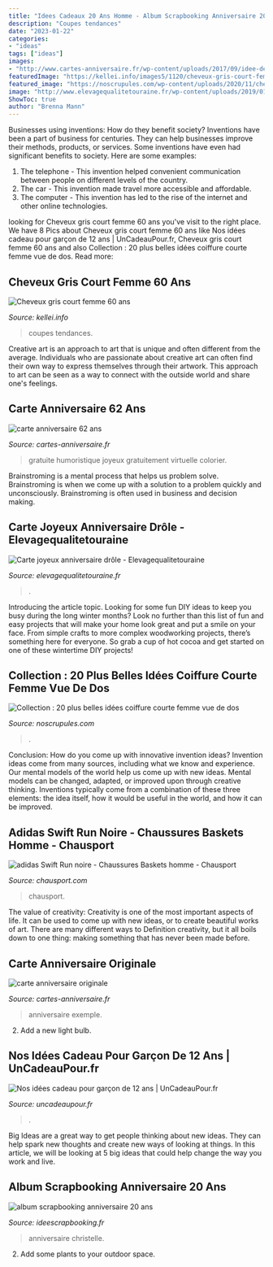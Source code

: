```yaml
---
title: "Idees Cadeaux 20 Ans Homme - Album Scrapbooking Anniversaire 20 Ans"
description: "Coupes tendances"
date: "2023-01-22"
categories:
- "ideas"
tags: ["ideas"]
images:
- "http://www.cartes-anniversaire.fr/wp-content/uploads/2017/09/idee-de-carte-anniversaire-62-ans.jpg"
featuredImage: "https://kellei.info/images5/1120/cheveux-gris-court-femme-60-ans/cheveux-gris-court-femme-60-ans-54_7.jpg"
featured_image: "https://noscrupules.com/wp-content/uploads/2020/11/cheveux-court-femme-vue-de-dos-coiffures-populaires.jpg"
image: "http://www.elevagequalitetouraine.fr/wp-content/uploads/2019/01/17716b-2-695x1024.jpg"
ShowToc: true
author: "Brenna Mann"
---
```



Businesses using inventions: How do they benefit society?
Inventions have been a part of business for centuries. They can help businesses improve their methods, products, or services.  Some inventions have even had significant benefits to society. Here are some examples: 
1. The telephone - This invention helped convenient communication between people on different levels of the country.
2. The car - This invention made travel more accessible and affordable.
3. The computer - This invention has led to the rise of the internet and other online technologies.

	

		
looking for Cheveux gris court femme 60 ans you've visit to the right place. We have 8 Pics about Cheveux gris court femme 60 ans like Nos idées cadeau pour garçon de 12 ans | UnCadeauPour.fr, Cheveux gris court femme 60 ans and also Collection : 20 plus belles idées coiffure courte femme vue de dos. Read more:
		
    
## Cheveux Gris Court Femme 60 Ans

<img loading=lazy src="https://kellei.info/images5/1120/cheveux-gris-court-femme-60-ans/cheveux-gris-court-femme-60-ans-54_7.jpg" onerror="this.onerror=null;this.src='https://tse2.mm.bing.net/th?id=OIP.4eL_0TI7hCQPglSoJDOG9wAAAA&amp;pid=15.1';" alt="Cheveux gris court femme 60 ans">

_Source: kellei.info_

>coupes tendances. 

	

Creative art is an approach to art that is unique and often different from the average. Individuals who are passionate about creative art can often find their own way to express themselves through their artwork. This approach to art can be seen as a way to connect with the outside world and share one's feelings.

    
## Carte Anniversaire 62 Ans

<img loading=lazy src="http://www.cartes-anniversaire.fr/wp-content/uploads/2017/09/idee-de-carte-anniversaire-62-ans.jpg" onerror="this.onerror=null;this.src='https://tse4.mm.bing.net/th?id=OIP.OxbUS1VY_dY91QHBNrEtUQHaKf&amp;pid=15.1';" alt="carte anniversaire 62 ans">

_Source: cartes-anniversaire.fr_

>gratuite humoristique joyeux gratuitement virtuelle colorier. 

	

Brainstroming is a mental process that helps us problem solve. Brainstroming is when we come up with a solution to a problem quickly and unconsciously. Brainstroming is often used in business and decision making.

    
## Carte Joyeux Anniversaire Drôle - Elevagequalitetouraine

<img loading=lazy src="http://www.elevagequalitetouraine.fr/wp-content/uploads/2019/01/17716b-2-695x1024.jpg" onerror="this.onerror=null;this.src='https://tse2.mm.bing.net/th?id=OIP.krZhZrVTXC0VflH40tyvOAHaK6&amp;pid=15.1';" alt="Carte joyeux anniversaire drôle - Elevagequalitetouraine">

_Source: elevagequalitetouraine.fr_

>. 

	

Introducing the article topic.
Looking for some fun DIY ideas to keep you busy during the long winter months? Look no further than this list of fun and easy projects that will make your home look great and put a smile on your face. From simple crafts to more complex woodworking projects, there’s something here for everyone. So grab a cup of hot cocoa and get started on one of these wintertime DIY projects!

    
## Collection : 20 Plus Belles Idées Coiffure Courte Femme Vue De Dos

<img loading=lazy src="https://noscrupules.com/wp-content/uploads/2020/11/cheveux-court-femme-vue-de-dos-coiffures-populaires.jpg" onerror="this.onerror=null;this.src='https://tse4.mm.bing.net/th?id=OIP.hhxbMrM9dQ63UoFqV8HREwHaKn&amp;pid=15.1';" alt="Collection : 20 plus belles idées coiffure courte femme vue de dos">

_Source: noscrupules.com_

>. 

	

Conclusion: How do you come up with innovative invention ideas?
Invention ideas come from many sources, including what we know and experience. Our mental models of the world help us come up with new ideas. Mental models can be changed, adapted, or improved upon through creative thinking. Inventions typically come from a combination of these three elements: the idea itself, how it would be useful in the world, and how it can be improved.

    
## Adidas Swift Run Noire - Chaussures Baskets Homme - Chausport

<img loading=lazy src="https://media.chausport.com/media/catalog/product/cache/1/image/9df78eab33525d08d6e5fb8d27136e95/1/1/11306-chaussures-adidas-swift-run-noire-vue-exterieure.png" onerror="this.onerror=null;this.src='https://tse3.mm.bing.net/th?id=OIP.9-iN1qs0dQGk-fTnL267TgHaFQ&amp;pid=15.1';" alt="adidas Swift Run noire - Chaussures Baskets homme - Chausport">

_Source: chausport.com_

>chausport. 

	

The value of creativity:
Creativity is one of the most important aspects of life. It can be used to come up with new ideas, or to create beautiful works of art. There are many different ways to Definition creativity, but it all boils down to one thing: making something that has never been made before.

    
## Carte Anniversaire Originale

<img loading=lazy src="http://www.cartes-anniversaire.fr/wp-content/uploads/2018/05/idee-de-carte-anniversaire-originale.jpg" onerror="this.onerror=null;this.src='https://tse1.mm.bing.net/th?id=OIP.1wLhls_3amLOegc8Ix4RDwHaFo&amp;pid=15.1';" alt="carte anniversaire originale">

_Source: cartes-anniversaire.fr_

>anniversaire exemple. 

	

2. Add a new light bulb. 

    
## Nos Idées Cadeau Pour Garçon De 12 Ans | UnCadeauPour.fr

<img loading=lazy src="https://www.uncadeaupour.fr/wp-content/uploads/2020/10/liz99-ftakfoug9dy-unsplash-e1603989936942.jpg" onerror="this.onerror=null;this.src='https://tse2.mm.bing.net/th?id=OIP.G4O_DP0q_Z6omBb95r85jAHaGU&amp;pid=15.1';" alt="Nos idées cadeau pour garçon de 12 ans | UnCadeauPour.fr">

_Source: uncadeaupour.fr_

>. 

	

Big Ideas are a great way to get people thinking about new ideas. They can help spark new thoughts and create new ways of looking at things. In this article, we will be looking at 5 big ideas that could help change the way you work and live.

    
## Album Scrapbooking Anniversaire 20 Ans

<img loading=lazy src="http://www.ideescrapbooking.fr/images/album-scrapbooking-anniversaire-20-ans_8.jpg" onerror="this.onerror=null;this.src='https://tse2.mm.bing.net/th?id=OIP._vJ8_--9MSzGNmCHEZjYCwHaHL&amp;pid=15.1';" alt="album scrapbooking anniversaire 20 ans">

_Source: ideescrapbooking.fr_

>anniversaire christelle. 

	

2. Add some plants to your outdoor space.

